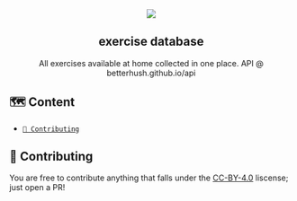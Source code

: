 <div align="center">
  
<img src="https://github.com/user-attachments/assets/30683aa8-a6be-4ff2-8fba-c26abbe0a4b9" />

<h2> exercise database </h2>

All exercises available at home collected in one place. API @ betterhush.github.io/api
</div>

## 🗺️ Content

- [<code>🔨 Contributing</code>](#-contributing)

## 🔨 Contributing
You are free to contribute anything that falls under the [CC-BY-4.0](https://choosealicense.com/licenses/cc-by-4.0/) liscense; just open a PR!
